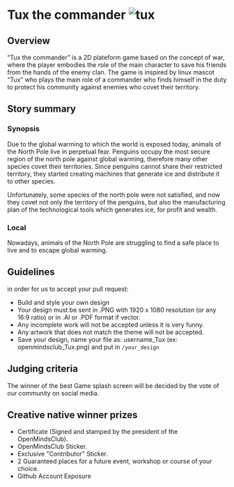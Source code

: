 # Tux the commander ![tux](https://www.pixenli.com/image/qA8YWVw2)

## Overview
“Tux the commander” is a 2D plateform game based on the concept of war, where the player embodies the role of the main character to save his friends from the hands of the enemy clan. The game is inspired by linux mascot “Tux” who plays the main role of a commander who finds himself in the duty to protect his community against enemies who covet their territory. 
## Story summary
### Synopsis
Due to the global warming to which the world is exposed today, animals of the North Pole live in perpetual fear. Penguins occupy the most secure region of the north pole against global warming, therefore many other species covet their territories. Since penguins cannot share their restricted territory, they started creating machines that generate ice and distribute it to other species. 

Unfortunately, some species of the north pole were not satisfied, and now they covet not only the territory of the penguins, but also the manufacturing plan of the technological tools which  generates ice, for profit and wealth.
### Local
Nowadays, animals of the North Pole are struggling to find a safe place to live and to escape global warming.

## Guidelines
in order for us to accept your pull request:
- Build and style your own design
- Your design must be sent in .PNG with 1920 x 1080 resolution (or any 16:9 ratio) or in .AI or .PDF format if vector.
- Any incomplete work will not be accepted unless it is very funny.
- Any artwork that does not match the theme will not be accepted.
- Save your design, name your file as: username_Tux (ex: openmindsclub_Tux.png) and put in `/your_design`
## Judging criteria
The winner of the best Game splash screen will be decided by the vote of our community on social media.

## Creative native winner prizes
- Certificate (Signed and stamped by the president of the OpenMindsClub).
- OpenMindsClub Sticker.
- Exclusive "Contributor" Sticker.
- 2 Guaranteed places for a future event, workshop or course of your choice.
- Github Account Exposure ​


